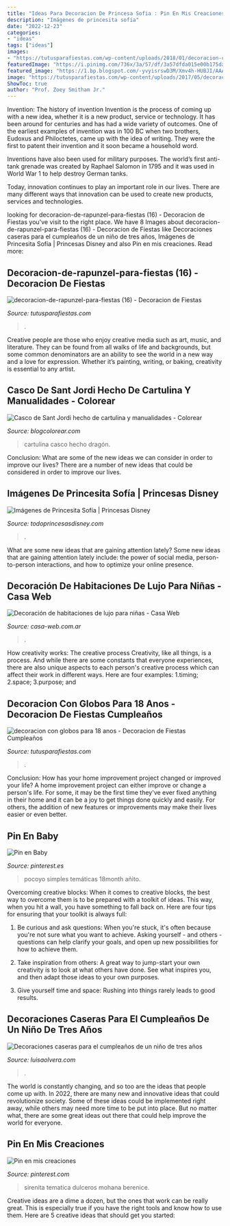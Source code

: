 ```yaml
---
title: "Ideas Para Decoracion De Princesa Sofia : Pin En Mis Creaciones"
description: "Imágenes de princesita sofía"
date: "2022-12-23"
categories:
- "ideas"
tags: ["ideas"]
images:
- "https://tutusparafiestas.com/wp-content/uploads/2018/01/decoracion-con-globos-para-18-anos.jpg"
featuredImage: "https://i.pinimg.com/736x/3a/57/df/3a57dfda015e00b175da163b0ad09230.jpg"
featured_image: "https://1.bp.blogspot.com/-yvyisrswD3M/Xmv4h-HUBJI/AAAAAAABLmI/5a6_ZdVDrtUGjjEOS1j0fK28fIRG3VtsACLcBGAsYHQ/s1600/sant-jordi_100000008474.jpg"
image: "https://tutusparafiestas.com/wp-content/uploads/2017/05/decoracion-de-rapunzel-para-fiestas-16.jpg"
ShowToc: true
author: "Prof. Zoey Smitham Jr."
---
```



Invention: The history of invention
Invention is the process of coming up with a new idea, whether it is a new product, service or technology. It has been around for centuries and has had a wide variety of outcomes. 
One of the earliest examples of invention was in 100 BC when two brothers, Eudoxus and Philoctetes, came up with the idea of writing. They were the first to patent their invention and it soon became a household word. 

Inventions have also been used for military purposes. The world’s first anti-tank grenade was created by Raphael Salomon in 1795 and it was used in World War 1 to help destroy German tanks. 

Today, innovation continues to play an important role in our lives. There are many different ways that innovation can be used to create new products, services and technologies.

	

		
looking for decoracion-de-rapunzel-para-fiestas (16) - Decoracion de Fiestas you've visit to the right place. We have 8 Images about decoracion-de-rapunzel-para-fiestas (16) - Decoracion de Fiestas like Decoraciones caseras para el cumpleaños de un niño de tres años, Imágenes de Princesita Sofía | Princesas Disney and also Pin en mis creaciones. Read more:
		
    
## Decoracion-de-rapunzel-para-fiestas (16) - Decoracion De Fiestas

<img loading=lazy src="https://tutusparafiestas.com/wp-content/uploads/2017/05/decoracion-de-rapunzel-para-fiestas-16.jpg" onerror="this.onerror=null;this.src='https://tse4.mm.bing.net/th?id=OIP.OBBM4vpxe4prA5GF51zybAHaLH&amp;pid=15.1';" alt="decoracion-de-rapunzel-para-fiestas (16) - Decoracion de Fiestas">

_Source: tutusparafiestas.com_

>. 

	

Creative people are those who enjoy creative media such as art, music, and literature. They can be found from all walks of life and backgrounds, but some common denominators are an ability to see the world in a new way and a love for expression. Whether it’s painting, writing, or baking, creativity is essential to any artist.

    
## Casco De Sant Jordi Hecho De Cartulina Y Manualidades - Colorear

<img loading=lazy src="https://1.bp.blogspot.com/-yvyisrswD3M/Xmv4h-HUBJI/AAAAAAABLmI/5a6_ZdVDrtUGjjEOS1j0fK28fIRG3VtsACLcBGAsYHQ/s1600/sant-jordi_100000008474.jpg" onerror="this.onerror=null;this.src='https://tse4.mm.bing.net/th?id=OIP.t8pebyRGF37xF5wC8mfQAgHaNK&amp;pid=15.1';" alt="Casco de Sant Jordi hecho de cartulina y manualidades - Colorear">

_Source: blogcolorear.com_

>cartulina casco hecho dragón. 

	

Conclusion: What are some of the new ideas we can consider in order to improve our lives?
There are a number of new ideas that could be considered in order to improve our lives.

    
## Imágenes De Princesita Sofía | Princesas Disney

<img loading=lazy src="https://todoprincesasdisney.com/wp-content/uploads/2014/10/Sofia-The-First_james.jpg" onerror="this.onerror=null;this.src='https://tse2.mm.bing.net/th?id=OIP._hhQIIShxGVYxAjZPZzH4QHaGV&amp;pid=15.1';" alt="Imágenes de Princesita Sofía | Princesas Disney">

_Source: todoprincesasdisney.com_

>. 

	

What are some new ideas that are gaining attention lately?
Some new ideas that are gaining attention lately include: the power of social media, person-to-person interactions, and how to optimize your online presence.

    
## Decoración De Habitaciones De Lujo Para Niñas - Casa Web

<img loading=lazy src="https://casa-web.com.ar/wp-content/uploads/2011/07/dormitorio-rosa-para-nena-moderno-elegante-400x300.jpg" onerror="this.onerror=null;this.src='https://tse2.mm.bing.net/th?id=OIP.n9YsRzWrFHCbnEJTXPPDKAAAAA&amp;pid=15.1';" alt="Decoración de habitaciones de lujo para niñas - Casa Web">

_Source: casa-web.com.ar_

>. 

	

How creativity works: The creative process
Creativity, like all things, is a process. And while there are some constants that everyone experiences, there are also unique aspects to each person's creative process which can affect their work in different ways. Here are four examples: 1.timing; 2.space; 3.purpose; and 
    
## Decoracion Con Globos Para 18 Anos - Decoracion De Fiestas Cumpleaños

<img loading=lazy src="https://tutusparafiestas.com/wp-content/uploads/2018/01/decoracion-con-globos-para-18-anos.jpg" onerror="this.onerror=null;this.src='https://tse1.mm.bing.net/th?id=OIP.Tm3IvsUWjQ1p2CmHipzN4wHaMP&amp;pid=15.1';" alt="decoracion con globos para 18 anos - Decoracion de Fiestas Cumpleaños">

_Source: tutusparafiestas.com_

>. 

	

Conclusion: How has your home improvement project changed or improved your life?
A home improvement project can either improve or change a person's life. For some, it may be the first time they've ever fixed anything in their home and it can be a joy to get things done quickly and easily. For others, the addition of new features or improvements may make their lives easier or even better.

    
## Pin En Baby

<img loading=lazy src="https://i.pinimg.com/736x/aa/6b/74/aa6b744ed0540bedc1f9f880565b2f91.jpg" onerror="this.onerror=null;this.src='https://tse1.mm.bing.net/th?id=OIP.X08OSaC3eP1aLZm7TjanPAHaKZ&amp;pid=15.1';" alt="Pin en Baby">

_Source: pinterest.es_

>pocoyo simples temáticas 18month añito. 

	

Overcoming creative blocks:
When it comes to creative blocks, the best way to overcome them is to be prepared with a toolkit of ideas. This way, when you hit a wall, you have something to fall back on. Here are four tips for ensuring that your toolkit is always full:
1. Be curious and ask questions: When you're stuck, it's often because you're not sure what you want to achieve. Asking yourself - and others - questions can help clarify your goals, and open up new possibilities for how to achieve them.

2. Take inspiration from others: A great way to jump-start your own creativity is to look at what others have done. See what inspires you, and then adapt those ideas to your own purposes.

3. Give yourself time and space: Rushing into things rarely leads to good results.

    
## Decoraciones Caseras Para El Cumpleaños De Un Niño De Tres Años

<img loading=lazy src="https://luisaolvera.com/wp-content/uploads/2019/08/cumple-2-anos-decoracion-1.jpg" onerror="this.onerror=null;this.src='https://tse1.mm.bing.net/th?id=OIP.KsrDWslbQmWH2XrWPt6lZwHaLH&amp;pid=15.1';" alt="Decoraciones caseras para el cumpleaños de un niño de tres años">

_Source: luisaolvera.com_

>. 

	

The world is constantly changing, and so too are the ideas that people come up with. In 2022, there are many new and innovative ideas that could revolutionize society. Some of these ideas could be implemented right away, while others may need more time to be put into place. But no matter what, there are some great ideas out there that could help improve the world for everyone.

    
## Pin En Mis Creaciones

<img loading=lazy src="https://i.pinimg.com/736x/3a/57/df/3a57dfda015e00b175da163b0ad09230.jpg" onerror="this.onerror=null;this.src='https://tse4.mm.bing.net/th?id=OIP.VozFZok8q4nKkiKi_wNjlQHaNJ&amp;pid=15.1';" alt="Pin en mis creaciones">

_Source: pinterest.com_

>sirenita tematica dulceros mohana berenice. 

	

Creative ideas are a dime a dozen, but the ones that work can be really great. This is especially true if you have the right tools and know how to use them. Here are 5 creative ideas that should get you started:


